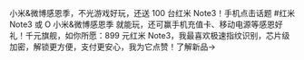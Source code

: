 小米&amp;微博感恩季，不光游戏好玩，还送 100 台红米 Note3！手机点击话题 #红米 Note3 或 O 小米&amp;微博感恩季 就能玩，还可赢手机充值卡、移动电源等感恩好礼！千元旗舰，如你所愿：899 元红米 Note3，我最喜欢极速指纹识别，芯片级加密，解锁更方便，支付更安心，我为它点赞！了解新品→ ​​​​